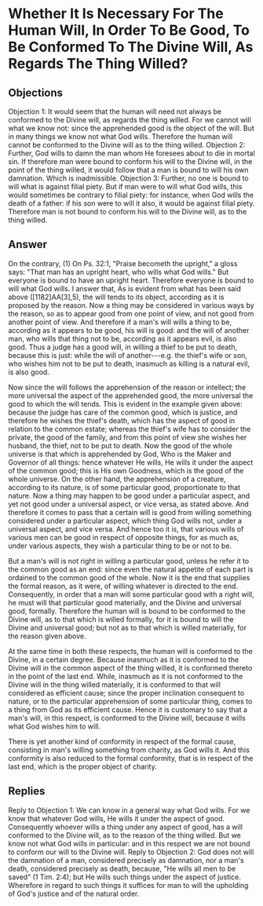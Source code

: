 # Whether It Is Necessary For The Human Will, In Order To Be Good, To Be Conformed To The Divine Will, As Regards The Thing Willed?
## Objections
Objection 1: It would seem that the human will need not always be conformed to the Divine will, as regards the thing willed. For we cannot will what we know not: since the apprehended good is the object of the will. But in many things we know not what God wills. Therefore the human will cannot be conformed to the Divine will as to the thing willed.
Objection 2: Further, God wills to damn the man whom He foresees about to die in mortal sin. If therefore man were bound to conform his will to the Divine will, in the point of the thing willed, it would follow that a man is bound to will his own damnation. Which is inadmissible.
Objection 3: Further, no one is bound to will what is against filial piety. But if man were to will what God wills, this would sometimes be contrary to filial piety: for instance, when God wills the death of a father: if his son were to will it also, it would be against filial piety. Therefore man is not bound to conform his will to the Divine will, as to the thing willed.
## Answer
On the contrary, (1) On Ps. 32:1, "Praise becometh the upright," a gloss says: "That man has an upright heart, who wills what God wills." But everyone is bound to have an upright heart. Therefore everyone is bound to will what God wills.
I answer that, As is evident from what has been said above ([1182]AA[3],5), the will tends to its object, according as it is proposed by the reason. Now a thing may be considered in various ways by the reason, so as to appear good from one point of view, and not good from another point of view. And therefore if a man's will wills a thing to be, according as it appears to be good, his will is good: and the will of another man, who wills that thing not to be, according as it appears evil, is also good. Thus a judge has a good will, in willing a thief to be put to death, because this is just: while the will of another---e.g. the thief's wife or son, who wishes him not to be put to death, inasmuch as killing is a natural evil, is also good.

Now since the will follows the apprehension of the reason or intellect; the more universal the aspect of the apprehended good, the more universal the good to which the will tends. This is evident in the example given above: because the judge has care of the common good, which is justice, and therefore he wishes the thief's death, which has the aspect of good in relation to the common estate; whereas the thief's wife has to consider the private, the good of the family, and from this point of view she wishes her husband, the thief, not to be put to death. Now the good of the whole universe is that which is apprehended by God, Who is the Maker and Governor of all things: hence whatever He wills, He wills it under the aspect of the common good; this is His own Goodness, which is the good of the whole universe. On the other hand, the apprehension of a creature, according to its nature, is of some particular good, proportionate to that nature. Now a thing may happen to be good under a particular aspect, and yet not good under a universal aspect, or vice versa, as stated above. And therefore it comes to pass that a certain will is good from willing something considered under a particular aspect, which thing God wills not, under a universal aspect, and vice versa. And hence too it is, that various wills of various men can be good in respect of opposite things, for as much as, under various aspects, they wish a particular thing to be or not to be.

But a man's will is not right in willing a particular good, unless he refer it to the common good as an end: since even the natural appetite of each part is ordained to the common good of the whole. Now it is the end that supplies the formal reason, as it were, of willing whatever is directed to the end. Consequently, in order that a man will some particular good with a right will, he must will that particular good materially, and the Divine and universal good, formally. Therefore the human will is bound to be conformed to the Divine will, as to that which is willed formally, for it is bound to will the Divine and universal good; but not as to that which is willed materially, for the reason given above.

At the same time in both these respects, the human will is conformed to the Divine, in a certain degree. Because inasmuch as it is conformed to the Divine will in the common aspect of the thing willed, it is conformed thereto in the point of the last end. While, inasmuch as it is not conformed to the Divine will in the thing willed materially, it is conformed to that will considered as efficient cause; since the proper inclination consequent to nature, or to the particular apprehension of some particular thing, comes to a thing from God as its efficient cause. Hence it is customary to say that a man's will, in this respect, is conformed to the Divine will, because it wills what God wishes him to will.

There is yet another kind of conformity in respect of the formal cause, consisting in man's willing something from charity, as God wills it. And this conformity is also reduced to the formal conformity, that is in respect of the last end, which is the proper object of charity.
## Replies
Reply to Objection 1: We can know in a general way what God wills. For we know that whatever God wills, He wills it under the aspect of good. Consequently whoever wills a thing under any aspect of good, has a will conformed to the Divine will, as to the reason of the thing willed. But we know not what God wills in particular: and in this respect we are not bound to conform our will to the Divine will.
Reply to Objection 2: God does not will the damnation of a man, considered precisely as damnation, nor a man's death, considered precisely as death, because, "He wills all men to be saved" (1 Tim. 2:4); but He wills such things under the aspect of justice. Wherefore in regard to such things it suffices for man to will the upholding of God's justice and of the natural order.